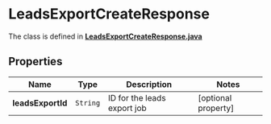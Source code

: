 

# LeadsExportCreateResponse

The class is defined in **[LeadsExportCreateResponse.java](../../src/main/java/org/openapitools/model/LeadsExportCreateResponse.java)**

## Properties

Name | Type | Description | Notes
------------ | ------------- | ------------- | -------------
**leadsExportId** | `String` | ID for the leads export job |  [optional property]



